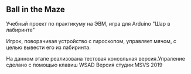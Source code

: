 ## Ball in the Maze

Учебный проект по практикуму на ЭВМ, игра для Arduino "Шар в лабиринте"

Игрок, поворачивая устройство с гироскопом, управляет мячом, с целью вывести его из лабиринта. 

На данном этапе реализована тестовая консольная версия.Упраление сделано с помощью клавиш WSAD
Версия студии:MSVS 2019
